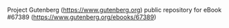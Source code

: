 Project Gutenberg (https://www.gutenberg.org) public repository for eBook #67389 (https://www.gutenberg.org/ebooks/67389)
